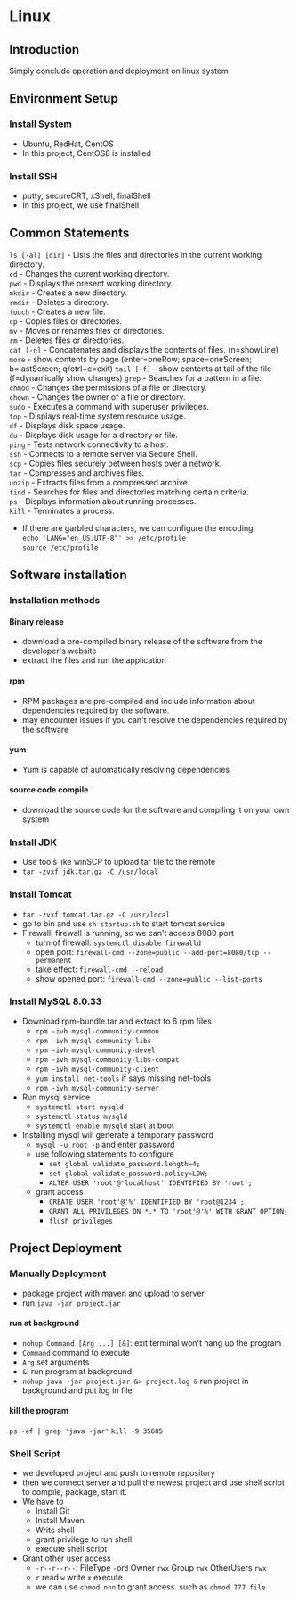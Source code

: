 # Linux

## Introduction
Simply conclude operation and deployment on linux system

## Environment Setup
### Install System 
- Ubuntu, RedHat, CentOS
- In this project, CentOS8 is installed
### Install SSH
- putty, secureCRT, xShell, finalShell
- In this project, we use finalShell

## Common Statements
`ls [-al] [dir]` - Lists the files and directories in the current working directory.  
`cd` - Changes the current working directory.  
`pwd` - Displays the present working directory.  
`mkdir` - Creates a new directory.  
`rmdir` - Deletes a directory.  
`touch` - Creates a new file.  
`cp` - Copies files or directories.  
`mv` - Moves or renames files or directories.  
`rm` - Deletes files or directories.  
`cat [-n]` - Concatenates and displays the contents of files. (n=showLine)
`more` - show contents by page (enter=oneRow; space=oneScreen; b=lastScreen; q/ctrl+c=exit)
`tail [-f]` - show contents at tail of the file (f=dynamically show changes)
`grep` - Searches for a pattern in a file.  
`chmod` - Changes the permissions of a file or directory.  
`chown` - Changes the owner of a file or directory.  
`sudo` - Executes a command with superuser privileges.  
`top` - Displays real-time system resource usage.  
`df` - Displays disk space usage.  
`du` - Displays disk usage for a directory or file.  
`ping` - Tests network connectivity to a host.  
`ssh` - Connects to a remote server via Secure Shell.  
`scp` - Copies files securely between hosts over a network.  
`tar` - Compresses and archives files.  
`unzip` - Extracts files from a compressed archive.  
`find` - Searches for files and directories matching certain criteria.  
`ps` - Displays information about running processes.  
`kill` - Terminates a process.

- If there are garbled characters, we can configure the encoding:  
`echo 'LANG="en_US.UTF-8"' >> /etc/profile`  
`source /etc/profile`

## Software installation
### Installation methods
#### Binary release 
- download a pre-compiled binary release of the software from the developer's website
- extract the files and run the application
#### rpm
- RPM packages are pre-compiled and include information about dependencies required by the software.
- may encounter issues if you can't resolve the dependencies required by the software
#### yum
- Yum is capable of automatically resolving dependencies
#### source code compile
- download the source code for the software and compiling it on your own system
### Install JDK
- Use tools like winSCP to upload tar tile to the remote
- `tar -zvxf jdk.tar.gz -C /usr/local`
### Install Tomcat
- `tar -zvxf tomcat.tar.gz -C /usr/local`
- go to bin and use `sh startup.sh` to start tomcat service
- Firewall: firewall is running, so we can't access 8080 port
  - turn of firewall: `systemctl disable firewalld`
  - open port: `firewall-cmd --zone=public --add-port=8080/tcp --permanent`
  - take effect: `firewall-cmd --reload`
  - show opened port: `firewall-cmd --zone=public --list-ports`
### Install MySQL 8.0.33
- Download rpm-bundle.tar and extract to 6 rpm files
  - `rpm -ivh mysql-community-common`
  - `rpm -ivh mysql-community-libs`
  - `rpm -ivh mysql-community-devel`
  - `rpm -ivh mysql-community-libs-compat`
  - `rpm -ivh mysql-community-client`
  - `yum install net-tools` if says missing net-tools
  - `rpm -ivh mysql-community-server`
- Run mysql service
  - `systemctl start mysqld` 
  - `systemctl status mysqld`
  - `systemctl enable mysqld` start at boot
- Installing mysql will generate a temporary password
  - `mysql -u root -p` and enter password
  - use following statements to configure
    - `set global validate_password.length=4;` 
    - `set global validate_password.policy=LOW;`
    - `ALTER USER 'root'@'localhost' IDENTIFIED BY 'root';`
  - grant access
    - `CREATE USER 'root'@'%' IDENTIFIED BY 'root@1234';`
    - `GRANT ALL PRIVILEGES ON *.* TO 'root'@'%' WITH GRANT OPTION;`
    - `flush privileges`
## Project Deployment
### Manually Deployment
- package project with maven and upload to server
- run `java -jar project.jar`
#### run at background
- `nohup Command [Arg ...] [&]`: exit terminal won't hang up the program
- `Command` command to execute
- `Arg` set arguments
- `&`: run program at background
-  `nohup java -jar project.jar &> project.log &` run project in background and put log in file
#### kill the program
`ps -ef | grep 'java -jar'`
`kill -9 35685`
### Shell Script
- we developed project and push to remote repository
- then we connect server and pull the newest project and use shell script to compile, package, start it.
- We have to 
  - Install Git
  - Install Maven
  - Write shell
  - grant privilege to run shell
  - execute shell script
- Grant other user access
  - `-r--r--r--`: FileType `-`or`d` Owner `rwx` Group `rwx` OtherUsers `rwx`
  - `r` read `w` write `x` execute
  - we can use `chmod nnn` to grant access. such as `chmod 777 file`
